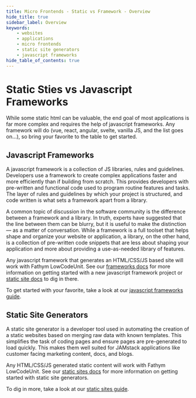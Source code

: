 ```yaml
---
title: Micro Frontends - Static vs Framework - Overview
hide_title: true
sidebar_label: Overview
keywords:
    - websites
    - applications
    - micro frontends
    - static site generators
    - javascript frameworks
hide_table_of_contents: true
---
```


# Static Sties vs Javascript Frameworks

While some static html can be valuable, the end goal of most applications is far more complex and requires the help of javascript frameworks.  Any framework will do (vue, react, angular, svelte, vanilla JS, and the list goes on...), so bring your favorite to the table to get started.

## Javascript Frameworks

A javascript framework is a collection of JS libraries, rules and guidelines.  Developers use a framework to create complex applications faster and more efficiently than if building from scratch.  This provides developers with pre-written and functional code used to program routine features and tasks.  The layer of rules and guidelines by which your project is structured, and code written is what sets a framework apart from a library.

A common topic of discussion in the software community is the difference between a framework and a library. In truth, experts have suggested that the line between them can be blurry, but it is useful to make the distinction — as a matter of conversation. While a framework is a full toolset that helps shape and organize your website or application, a library, on the other hand, is a collection of pre-written code snippets that are less about shaping your application and more about providing a use-as-needed library of features. 

Any javascript framework that generates an HTML/CSS/JS based site will work with Fathym LowCodeUnit.  See our [frameworks docs](../guides/static-vs-framework/js-frameworks/overview.md) for more information on getting started with a new javascript framework project or [static site docs](../guides/static-vs-framework/static-sites/overview.md) to dig in there.

To get started with your favorite, take a look at our [javascript frameworks guide](js-frameworks/overview).

## Static Site Generators

A static site generator is a developer tool used in automating the creation of a static websites based on merging raw data with known templates. This simplifies the task of coding pages and ensure pages are pre-generated to load quickly.  This makes them well suited for JAMstack applications like customer facing marketing content, docs, and blogs.

Any HTML/CSS/JS generated static content will work with Fathym LowCodeUnit.  See our [static sites docs](../guides/static-vs-framework/static-sites/overview.md) for more information on getting started with static site generators.

To dig in more, take a look at our [static sites guide](static-sites/overview).
